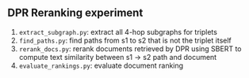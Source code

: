 ## DPR Reranking experiment

1. `extract_subgraph.py`: extract all 4-hop subgraphs for triplets
2. `find_paths.py`: find paths from s1 to s2 that is not the triplet itself
3. `rerank_docs.py`: rerank documents retrieved by DPR using SBERT to compute text similarity between s1 &rarr; s2 path and document
4. `evaluate_rankings.py`: evaluate document ranking